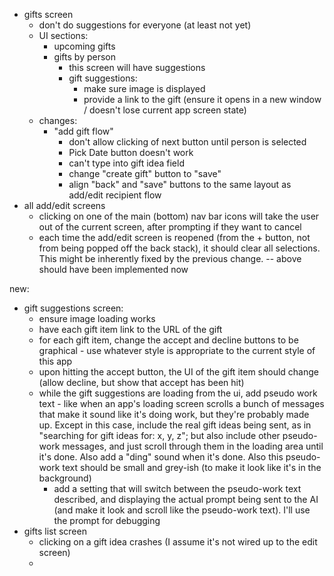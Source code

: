 * gifts screen
  - don't do suggestions for everyone (at least not yet)
  - UI sections:
    - upcoming gifts
    - gifts by person
      - this screen will have suggestions
      - gift suggestions:
        - make sure image is displayed
        - provide a link to the gift (ensure it opens in a new window / doesn't lose current app screen state)
  - changes:
    - "add gift flow"
      - don't allow clicking of next button until person is selected
      - Pick Date button doesn't work
      - can't type into gift idea field
      - change "create gift" button to "save"
      - align "back" and "save" buttons to the same layout as add/edit recipient flow
* all add/edit screens
  - clicking on one of the main (bottom) nav bar icons will take the user out of the current screen, after prompting if they want to cancel
  - each time the add/edit screen is reopened (from the + button, not from being popped off the back stack), it should clear all selections. This might be inherently fixed by the previous change.
-- above should have been implemented now
  
new:
  - gift suggestions screen:
    - ensure image loading works
    - have each gift item link to the URL of the gift
    - for each gift item, change the accept and decline buttons to be graphical - use whatever style is appropriate to the current style of this app 
    - upon hitting the accept button, the UI of the gift item should change (allow decline, but show that accept has been hit)
    - while the gift suggestions are loading from the ui, add pseudo work text - like when an app's loading screen scrolls a bunch of messages that make it sound like it's doing work, but they're probably made up. Except in this case, include the real gift ideas being sent, as in "searching for gift ideas for: x, y, z"; but also include other pseudo-work messages, and just scroll through them in the loading area until it's done. Also add a "ding" sound when it's done. Also this pseudo-work text should be small and grey-ish (to make it look like it's in the background)
      - add a setting that will switch between the pseudo-work text described, and displaying the actual prompt being sent to the AI (and make it look and scroll like the pseudo-work text). I'll use the prompt for debugging
  - gifts list screen
    - clicking on a gift idea crashes (I assume it's not wired up to the edit screen)
    - 
